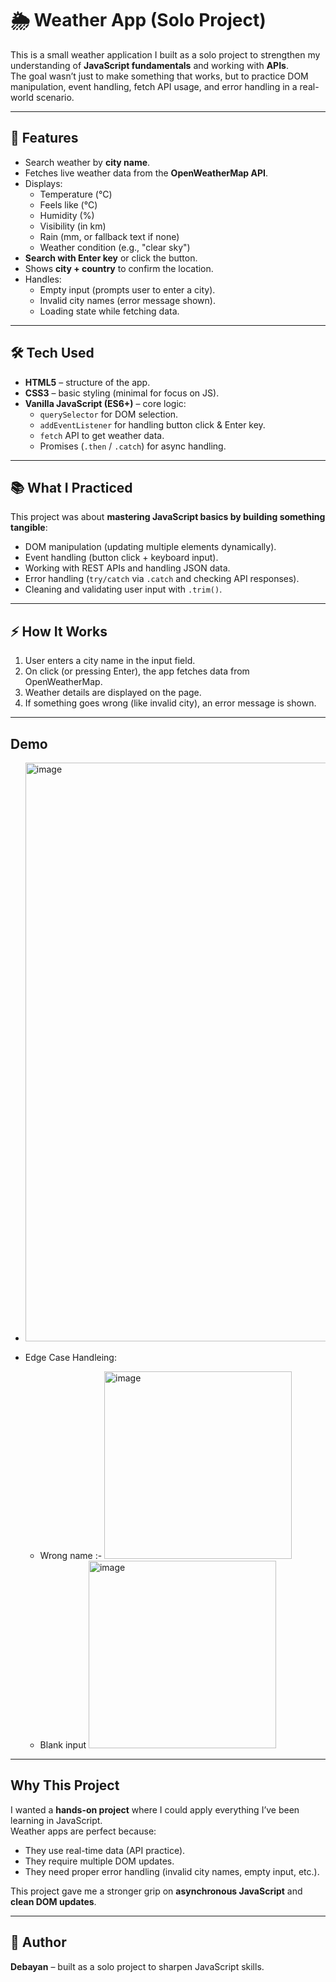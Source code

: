 # 🌦️ Weather App (Solo Project)

This is a small weather application I built as a solo project to strengthen my understanding of **JavaScript fundamentals** and working with **APIs**.  
The goal wasn’t just to make something that works, but to practice DOM manipulation, event handling, fetch API usage, and error handling in a real-world scenario.

---

## 🚀 Features
- Search weather by **city name**.
- Fetches live weather data from the **OpenWeatherMap API**.
- Displays:
  - Temperature (°C)
  - Feels like (°C)
  - Humidity (%)
  - Visibility (in km)
  - Rain (mm, or fallback text if none)
  - Weather condition (e.g., "clear sky")
- **Search with Enter key** or click the button.
- Shows **city + country** to confirm the location.
- Handles:
  - Empty input (prompts user to enter a city).
  - Invalid city names (error message shown).
  - Loading state while fetching data.

---

## 🛠️ Tech Used
- **HTML5** – structure of the app.  
- **CSS3** – basic styling (minimal for focus on JS).  
- **Vanilla JavaScript (ES6+)** – core logic:
  - `querySelector` for DOM selection.
  - `addEventListener` for handling button click & Enter key.
  - `fetch` API to get weather data.
  - Promises (`.then` / `.catch`) for async handling.

---

## 📚 What I Practiced
This project was about **mastering JavaScript basics by building something tangible**:
- DOM manipulation (updating multiple elements dynamically).
- Event handling (button click + keyboard input).
- Working with REST APIs and handling JSON data.
- Error handling (`try/catch` via `.catch` and checking API responses).
- Cleaning and validating user input with `.trim()`.

---

## ⚡ How It Works
1. User enters a city name in the input field.  
2. On click (or pressing Enter), the app fetches data from OpenWeatherMap.  
3. Weather details are displayed on the page.  
4. If something goes wrong (like invalid city), an error message is shown.

---

## Demo
- <img width="1916" height="926" alt="image" src="https://github.com/user-attachments/assets/bd6dda7d-11c4-418c-a383-beac6c6a1da6" />
 
- Edge Case Handleing:
  - Wrong name :- 
        <img width="300" alt="image" src="https://github.com/user-attachments/assets/0dcce414-431c-4bcf-9446-62670e4c7cfc" />
  - Blank input
        <img width="300" alt="image" src="https://github.com/user-attachments/assets/bafb7581-1405-41be-aa07-64e86e1b7d8b" />
 
---

## Why This Project
I wanted a **hands-on project** where I could apply everything I’ve been learning in JavaScript.  
Weather apps are perfect because:
- They use real-time data (API practice).
- They require multiple DOM updates.
- They need proper error handling (invalid city names, empty input, etc.).

This project gave me a stronger grip on **asynchronous JavaScript** and **clean DOM updates**.

---

## 👤 Author
**Debayan** – built as a solo project to sharpen JavaScript skills.
